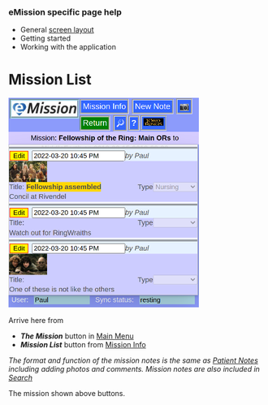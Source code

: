 ### eMission specific page help
* General [screen layout](GeneralLayout.md)
* Getting started
* Working with the application


# Mission List
![](../images/MissionList.png)

Arrive here from

* *__The Mission__* button in [Main Menu](MainMenu.md)
* *__Mission List__* button from [Mission Info](MissionInfo.md)

*The format and function of the mission notes is the same as [Patient Notes](NoteList.md) including adding photos and comments. Mission notes are also included in [Search](SearchList.md)*

The mission shown above buttons.
